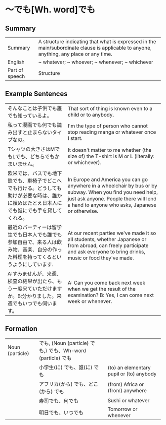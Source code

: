 # ～でも[Wh. word]でも

## Summary

<table><tr>   <td>Summary</td>   <td>A structure indicating that what is expressed in the main/subordinate clause is applicable to anyone, anything, any place or any time.</td></tr><tr>   <td>English</td>   <td>~ whatever; ~ whoever; ~ whenever; ~ whichever</td></tr><tr>   <td>Part of speech</td>   <td>Structure</td></tr></table>

## Example Sentences

<table><tr>   <td>そんなことは子供でも誰でも知っているよ。</td>   <td>That sort of thing is known even to a child or to anybody.</td></tr><tr>   <td>私って漫画でも何でも読み出すと止まらないタイプなの。</td>   <td>I'm the type of person who cannot stop reading manga or whatever once I start.</td></tr><tr>   <td>Tシャツの大きさはMでもLでも、どちらでもかまいません。</td>   <td>It doesn't matter to me whether (the size of) the T-shirt is M or L (literally: or whichever).</td></tr><tr>   <td>欧米では、バスでも地下鉄でも、車椅子でどこへでも行ける。どうしても助けが必要な時は、誰かに頼めばたとえ日本人にでも誰にでも手を貸してくれる。</td>   <td>In Europe and America you can go anywhere in a wheelchair by bus or by subway. When you ﬁnd you need help, just ask anyone. People there will lend a hand to anyone who asks, Japanese or otherwise.</td></tr><tr>   <td>最近のパーティーは留学生でも日本人でも誰でも参加自由で、来る人は飲み物、音楽、自分の作った料理を持ってくるというようにしています.</td>   <td>At our recent parties we've made it so all students, whether Japanese or from abroad, can freely participate and ask everyone to bring drinks, music or food they've made.</td></tr><tr>   <td>A:すみませんが、来週、検査の結果が出たら、もう一度来ていただけますか。B:分かりました。来週でもいつでも伺います。</td>   <td>A: Can you come back next week when we get the result of the examination? B: Yes, I can come next week or whenever.</td></tr></table>

## Formation

<table class="table"><tbody><tr class="tr head"><td class="td"><span class="bold">Noun (particle)</span> </td><td class="td">でも, <span>(Noun (particle) でも,)</span> <span class="concept">でも</span><span>、Wh-word (particle)</span> <span class="concept">でも</span></td><td class="td"></td></tr><tr class="tr"><td class="td"></td><td class="td"><span>小学生(に)</span> <span class="concept">でも</span><span>、誰(に)</span> <span class="concept">でも</span></td><td class="td"><span>(to) an elementary pupil or (to) anybody</span></td></tr><tr class="tr"><td class="td"></td><td class="td"><span>アフリカ(から)</span> <span class="concept">でも</span><span>、どこ(から)</span> <span class="concept">でも</span></td><td class="td"><span>(from) Africa or (from) anywhere</span></td></tr><tr class="tr"><td class="td"></td><td class="td"><span>寿司</span><span class="concept">でも</span><span>、何</span><span class="concept">でも</span></td><td class="td"><span>Sushi or whatever</span></td></tr><tr class="tr"><td class="td"></td><td class="td"><span>明日</span><span class="concept">でも</span><span>、いつ</span><span class="concept">でも</span></td><td class="td"><span>Tomorrow or whenever</span></td></tr></tbody></table>

